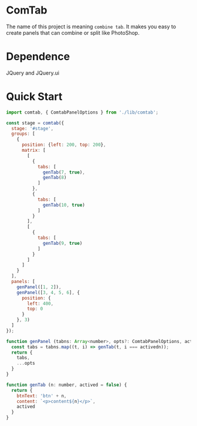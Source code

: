 # ComTab
The name of this project is meaning `combine tab`.  It makes you easy to create panels that can 
combine or split like PhotoShop.

# Dependence
JQuery and JQuery.ui

# Quick Start
```js
import comtab, { ComtabPanelOptions } from './lib/comtab';

const stage = comtab({
  stage: '#stage',
  groups: [
    {
      position: {left: 200, top: 200},
      matrix: [
        [
          {
            tabs: [
              genTab(7, true),
              genTab(8)
            ]
          },
          {
            tabs: [
              genTab(10, true)
            ]
          }
        ],
        [
          {
            tabs: [
              genTab(9, true)
            ]
          }
        ]
      ]
    }
  ],
  panels: [
    genPanel([1, 2]),
    genPanel([3, 4, 5, 6], {
      position: {
        left: 400,
        top: 0
      }
    }, 3)
  ]
});

function genPanel (tabns: Array<number>, opts?: ComtabPanelOptions, activedn = 0) {
  const tabs = tabns.map((t, i) => genTab(t, i === activedn));
  return {
    tabs,
    ...opts
  }
}

function genTab (n: number, actived = false) {
  return {
    btnText: 'btn' + n,
    content: `<p>content${n}</p>`,
    actived
  }
}
```